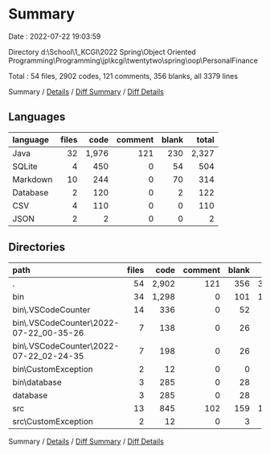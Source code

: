 # Summary

Date : 2022-07-22 19:03:59

Directory d:\\School\\1_KCGI\\2022 Spring\\Object Oriented Programming\\Programming\\jp\\kcgi\\twentytwo\\spring\\oop\\PersonalFinance

Total : 54 files,  2902 codes, 121 comments, 356 blanks, all 3379 lines

Summary / [Details](details.md) / [Diff Summary](diff.md) / [Diff Details](diff-details.md)

## Languages
| language | files | code | comment | blank | total |
| :--- | ---: | ---: | ---: | ---: | ---: |
| Java | 32 | 1,976 | 121 | 230 | 2,327 |
| SQLite | 4 | 450 | 0 | 54 | 504 |
| Markdown | 10 | 244 | 0 | 70 | 314 |
| Database | 2 | 120 | 0 | 2 | 122 |
| CSV | 4 | 110 | 0 | 0 | 110 |
| JSON | 2 | 2 | 0 | 0 | 2 |

## Directories
| path | files | code | comment | blank | total |
| :--- | ---: | ---: | ---: | ---: | ---: |
| . | 54 | 2,902 | 121 | 356 | 3,379 |
| bin | 34 | 1,298 | 0 | 101 | 1,399 |
| bin\\.VSCodeCounter | 14 | 336 | 0 | 52 | 388 |
| bin\\.VSCodeCounter\\2022-07-22_00-35-26 | 7 | 138 | 0 | 26 | 164 |
| bin\\.VSCodeCounter\\2022-07-22_02-24-35 | 7 | 198 | 0 | 26 | 224 |
| bin\\CustomException | 2 | 12 | 0 | 0 | 12 |
| bin\\database | 3 | 285 | 0 | 28 | 313 |
| database | 3 | 285 | 0 | 28 | 313 |
| src | 13 | 845 | 102 | 159 | 1,106 |
| src\\CustomException | 2 | 12 | 0 | 3 | 15 |

Summary / [Details](details.md) / [Diff Summary](diff.md) / [Diff Details](diff-details.md)